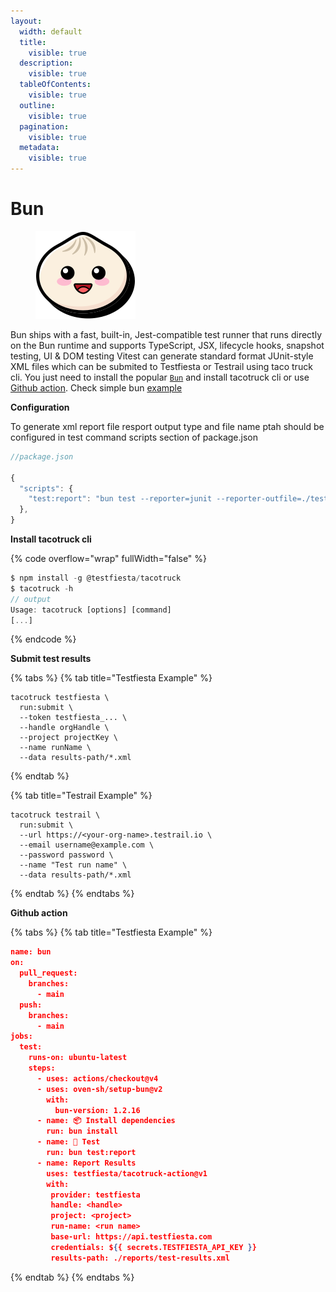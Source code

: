 ```yaml
---
layout:
  width: default
  title:
    visible: true
  description:
    visible: true
  tableOfContents:
    visible: true
  outline:
    visible: true
  pagination:
    visible: true
  metadata:
    visible: true
---
```


# Bun

<figure><img src="../../../.gitbook/assets/bun (1).svg" alt=""><figcaption></figcaption></figure>

Bun ships with a fast, built-in, Jest-compatible test runner that runs directly on the Bun runtime and supports TypeScript, JSX, lifecycle hooks, snapshot testing, UI & DOM testing Vitest can generate standard format JUnit-style XML files which can be submited to Testfiesta or Testrail using taco truck cli. You just need to install the popular [`Bun`](https://bun.sh/docs) and install tacotruck cli or use [Github action](https://github.com/testfiesta/tacotruck-action). Check simple bun [example](https://github.com/testfiesta/tacotruck-examples/tree/main/demo-bun-tf)

**Configuration**

To generate xml report file  resport  output type and  file name ptah  should be configured in  test command scripts section  of package.json

```javascript
//package.json

{
  "scripts": {
    "test:report": "bun test --reporter=junit --reporter-outfile=./test-results.xml"
  },
}
```

**Install tacotruck cli**

{% code overflow="wrap" fullWidth="false" %}
```javascript
$ npm install -g @testfiesta/tacotruck
$ tacotruck -h
// output
Usage: tacotruck [options] [command]
[...]
```
{% endcode %}

**Submit test results**

{% tabs %}
{% tab title="Testfiesta Example" %}
```
tacotruck testfiesta \
  run:submit \
  --token testfiesta_... \
  --handle orgHandle \
  --project projectKey \
  --name runName \
  --data results-path/*.xml
```
{% endtab %}

{% tab title="Testrail Example" %}
```
tacotruck testrail \
  run:submit \
  --url https://<your-org-name>.testrail.io \
  --email username@example.com \
  --password password \
  --name "Test run name" \
  --data results-path/*.xml
```
{% endtab %}
{% endtabs %}

**Github action**

{% tabs %}
{% tab title="Testfiesta Example" %}
```json
name: bun
on:
  pull_request:
    branches:
      - main
  push:
    branches:
      - main
jobs:
  test:
    runs-on: ubuntu-latest
    steps:
      - uses: actions/checkout@v4
      - uses: oven-sh/setup-bun@v2
        with:
          bun-version: 1.2.16
      - name: 📦 Install dependencies
        run: bun install
      - name: 🧪 Test
        run: bun test:report
      - name: Report Results
        uses: testfiesta/tacotruck-action@v1
        with:
         provider: testfiesta
         handle: <handle>
         project: <project>
         run-name: <run name>
         base-url: https://api.testfiesta.com
         credentials: ${{ secrets.TESTFIESTA_API_KEY }}
         results-path: ./reports/test-results.xml
```
{% endtab %}
{% endtabs %}
